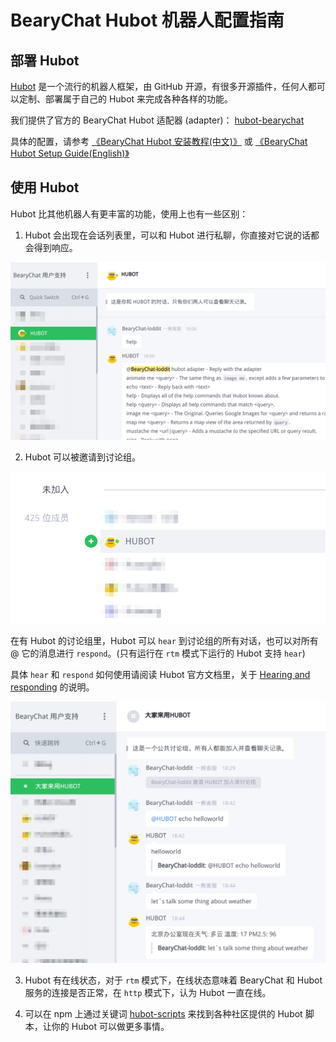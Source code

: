 # BearyChat Hubot 机器人配置指南


## 部署 Hubot

[Hubot](https://hubot.github.com/) 是一个流行的机器人框架，由 GitHub 开源，有很多开源插件，任何人都可以定制、部署属于自己的 Hubot 来完成各种各样的功能。

我们提供了官方的 BearyChat Hubot 适配器 (adapter)：  [hubot-bearychat](https://github.com/bearyinnovative/hubot-bearychat)

具体的配置，请参考 [《BearyChat Hubot 安装教程(中文)》](https://github.com/bearyinnovative/hubot-bearychat/blob/master/README_CN.md) 或  [《BearyChat Hubot Setup Guide(English)》](https://github.com/bearyinnovative/hubot-bearychat/blob/master/README.md)


## 使用 Hubot

Hubot 比其他机器人有更丰富的功能，使用上也有一些区别：

1. Hubot 会出现在会话列表里，可以和 Hubot 进行私聊，你直接对它说的话都会得到响应。

  ![](/tutorials/image/hubot_p2p.png)

2. Hubot 可以被邀请到讨论组。

  ![](/tutorials/image/hubot_invite.png)

  在有 Hubot 的讨论组里，Hubot 可以 `hear` 到讨论组的所有对话，也可以对所有 @ 它的消息进行 `respond`。(只有运行在 `rtm` 模式下运行的 Hubot 支持 `hear`)

  具体 `hear` 和 `respond` 如何使用请阅读 Hubot 官方文档里，关于 [Hearing and responding](https://hubot.github.com/docs/scripting/#hearing-and-responding) 的说明。

  ![](/tutorials/image/hubot_channel.png)

3. Hubot 有在线状态，对于 `rtm` 模式下，在线状态意味着 BearyChat 和 Hubot 服务的连接是否正常，在 `http` 模式下，认为 Hubot 一直在线。

4. 可以在 npm 上通过关键词 [hubot-scripts](https://www.npmjs.com/browse/keyword/hubot-scripts) 来找到各种社区提供的 Hubot 脚本，让你的 Hubot 可以做更多事情。
